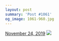 ```yaml
---
layout: post
summary: 'Post #1061'
og_image: 1061-960.jpg
---
```


<p>
  <time>
    <a href="/1061">November 24, 2019</a>
  </time>
  <a href="/1061">
    <img src="{{ site.assets_url }}/1061-480.jpg" srcset="{{ site.assets_url }}/1061-240.jpg 240w, {{ site.assets_url }}/1061-480.jpg 480w, {{ site.assets_url }}/1061-720.jpg 720w, {{ site.assets_url }}/1061-960.jpg 960w" sizes="(min-width: 700px) 50vw, calc(100vw - 2rem)" />
  </a>
</p>
